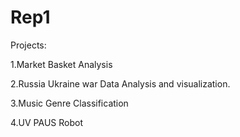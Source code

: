 # Rep1
Projects:

1.Market Basket Analysis

2.Russia Ukraine war Data Analysis and visualization.


3.Music Genre Classification

4.UV PAUS Robot
